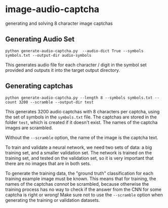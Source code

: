 # image-audio-captcha
generating and solving 8 character image captchas

## Generating Audio Set
```
python generate-audio-captcha.py  --audio-dict True --symbols symbols.txt --output-dir audio-symbols
```

This generates audio file for each character / digit in the symbol set provided and outputs it into 
the target output directory.

## Generating captchas

```
python generate-audio-captcha.py --length 8 --symbols symbols.txt --count 3200 --scramble --output-dir test
```

This generates 3200 audio captchas with 8 characters per captcha, using the
set of symbols in the `symbols.txt` file. The captchas are stored in the folder
`test`, which is created if it doesn't exist. The names of the captcha images
are scrambled.

Without the `--scramble` option, the name of the image is the captcha text.

To train and validate a neural network, we need two sets of data: a big
training set, and a smaller validation set. The network is trained on the
training set, and tested on the validation set, so it is very important that
there are no images that are in both sets.

To generate the training data, the "ground truth" classification for each
training example image must be known. This means that for training, the names
of the captchas *cannot* be scrambled, because otherwise the training process
has no way to check if the answer from the CNN for some captcha is right or
wrong! Make sure not to use the `--scramble` option when generating the
training or validation datasets.
